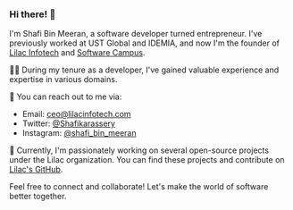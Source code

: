 
### Hi there! 👋

I'm Shafi Bin Meeran, a software developer turned entrepreneur. I've previously worked at UST Global and IDEMIA, and now I'm the founder of [Lilac Infotech](https://www.lilacinfotech.com/) and [Software Campus](https://www.softwarecampus.org/).

👨‍💻 During my tenure as a developer, I've gained valuable experience and expertise in various domains.

💌 You can reach out to me via:

- Email: [ceo@lilacinfotech.com](mailto:ceo@lilacinfotech.com)
- Twitter: [@Shafikarassery](https://twitter.com/Shafikarassery)
- Instagram: [@shafi_bin_meeran](https://www.instagram.com/shafi_bin_meeran/)

🔨 Currently, I'm passionately working on several open-source projects under the Lilac organization. You can find these projects and contribute on [Lilac's GitHub](https://github.com/lilac). 

Feel free to connect and collaborate! Let's make the world of software better together.
